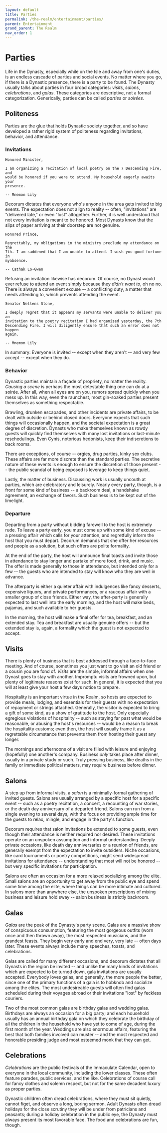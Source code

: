 ```yaml
---
layout: default
title: Parties
permalink: /the-realm/entertainment/parties/
parent: Entertainment
grand_parent: The Realm
nav_order: 1
---
```


# Parties

Life in the Dynasty, especially while on the Isle and away from one's duties, is
an endless cascade of parties and social events. No matter where you go, if
there is a Dynastic presence, there is a party to be found. The Dynasty usually
talks about parties in four broad categories: _visits_, _salons_,
_celebrations_, and _galas_. These categories are descriptive, not a formal
categorization. Generically, parties can be called _parties_ or _soirées_.

## Politeness

Parties are the glue that holds Dynastic society together, and so have developed
a rather rigid system of politeness regarding invitations, behavior, and
attendance.

### Invitations

    Honored Minister,

    I am organizing a recitation of local poetry on the 7 Descending Fire, and
    would be honored if you were to attend. My household eagerly awaits your
    presence.

    -- Mnemon Lily

Decorum dictates that everyone who's anyone in the area gets invited to big
events. The expectation does not align to reality -- often, "invitations" are
"delivered late," or even "lost" altogether. Further, it is well understood that
not every invitation is meant to be honored. Most Dynasts know that the slips of
paper arriving at their doorstep are not genuine.

    Honored Prince,

    Regrettably, my obligations in the ministry preclude my attendance on the
    7th. I am saddened that I am unable to attend. I wish you good fortune in
    myabsence.

    -- Cathak Lo-Gwen

Refusing an invitation likewise has decorum. Of course, no Dynast would ever
refuse to attend an event simply because they _didn't want to_, oh no no. There
is always a convenient excuse -- a conflicting duty, a matter that needs
attending to, which prevents attending the event.

    Senator Nellens Stone,
    
    I deeply regret that it appears my servants were unable to deliver you an
    invitation to the poetry recitation I had organized yesterday, the 7th
    Descending Fire. I will diligently ensure that such an error does not happen
    again.
    
    -- Mnemon Lily

In summary: Everyone is invited -- except when they aren't -- and very few
accept -- except when they do.

### Behavior

Dynastic parties maintain a façade of propriety, no matter the reality.
_Causing a scene_ is perhaps the most detestable thing one can do at a soirée.
After all, when all eyes are on you, rumors spread quickly when you mess up. In
this way, even the raunchest, most gin-soaked parties present themselves as
something respectable.

Brawling, drunken escapades, and other incidents are private affairs, to be
dealt with outside or behind closed doors. Everyone expects that such things
will occasionally happen, and the societal expectation is a great degree of
discretion. Dynasts who make themselves known as rowdy guests will quickly find
themselves with many lost invitations or last-minute reschedulings. Even Cynis,
notorious hedonists, keep their indiscretions to back rooms.

There are exceptions, of course -- orgies, drug parties, kinky sex clubs. These
affairs are far more discrete than the standard parties. The secretive nature of
these events is enough to ensure the discretion of those present -- the public
scandal of being exposed is leverage to keep things quiet.

Lastly, the matter of business. Discussing work is usually uncouth at parties,
which are celebratory and leisurely. Nearly every party, though, is a front for
some kind of business -- a backroom deal, a handshake agreement, an exchange of
favors. Such business is to be kept out of the limelight.

### Departure

Departing from a party without bidding farewell to the host is extremely rude.
To leave a party early, you must come up with some kind of excuse -- a pressing
affair which calls for your attention, and regretfully inform the host that you
must depart. Decorum demands that she offer her resources and people as a
solution, but such offers are polite formality.

At the end of the party, the host will announce final toasts and invite those in
attendance to stay longer and partake of more food, drink, and music. The offer
is made generally to those in attendance, but intended only for a few -- the
guests who are intended to stay will know who they are well in advance.

The afterparty is either a quieter affair with indulgences like fancy desserts,
expensive liquors, and private performances, or a raucous affair with a smaller
group of close friends. Either way, the after-party is generally expected to
last well into the early morning, and the host will make beds, pajamas, and such
available to her guests.

In the morning, the host will make a final offer for tea, breakfast, and an
extended stay. Tea and breakfast are usually genuine offers -- but the extended
stay is, again, a formality which the guest is not expected to accept.

## Visits

There is plenty of business that is best addressed through a face-to-face
meeting. And of course, sometimes you just want to go visit an old friend or a
cousin you are fond of. _Visits_ are the simple, informal affairs when one
Dynast goes to stay with another. Impromptu visits are frowned upon, but plenty
of legitimate reasons exist for such. In general, it is expected that you will
at least give your host a few days notice to prepare.

Hospitality is an important virtue in the Realm, so hosts are expected to
provide meals, lodging, and essentials for their guests with no expectation of
repayment or strings attached. Generally, the visitor is expected to bring a
gift of some kind, as a show of gratitude to the host. Only especially egregious
violations of hospitality -- such as staying far past what would be reasonable,
or abusing the host's resources -- would be a reason to break the hospitality
customs; even then, the host will usually frame it as a regrettable circumstance
that prevents them from hosting their guest any longer.

The mornings and afternoons of a visit are filled with leisure and enjoying
(hopefully) one another's company. Business _only_ takes place after dinner,
usually in a private study or such. Truly pressing business, like deaths in the
family or immediate political matters, may require business before dinner.

## Salons

A step up from informal visits, a _salon_ is a minimally-formal gathering of
invited guests. Salons are usually arranged by a specific host for a specific
event -- such as a poetry recitation, a concert, a recounting of war stories, or
the death day anniversary of a departed friend. Salons can run from a single
evening to several days, with the focus on providing ample time for the guests
to relax, mingle, and engage in the party's function.

Decorum requires that salon invitations be extended to some guests, even though
their attendance is neither required nor desired. These invitations operate on
an unspoken assumption and informal understanding. Deeply private occasions,
like death day anniversaries or a reunion of friends, are generally exempt from
the expectation to invite outsiders. Niche occasions, like card tournaments or
poetry competitions, might send widespread invitations for attendance --
understanding that most will not be honored -- but very specific invitations for
participation.

Salons are often an occasion for a more relaxed socializing among the elite.
Small salons are an opportunity to get away from the public eye and spend some
time among the elite, where things can be more intimate and cultured. In salons
more than anywhere else, the unspoken proscriptions of mixing business and
leisure hold sway -- salon business is strictly backroom.

## Galas

_Galas_ are the peak of the Dynasty's party scene. Galas are a massive show of
conspicuous consumption, featuring the most gorgeous outfits (worn once and then
thrown away), the most respected musicians, and the grandest feasts. They begin
very early and end very, very late -- often days later. These events always
include many speeches, toasts, and celebrations.

Galas are called for many different occasions, and decorum dictates that all
Dynasts in the region be invited -- and unlike the many kinds of invitations
which are expected to be turned down, gala invitations are usually accepted.
Everybody loves galas, and generally, the more people the better, since one of
the primary functions of a gala is to hobknob and socialize among the elites.
The most undesireable guests will often find galas scheduled during their
voyages abroad or their invitations "lost" by feckless couriers.

Two of the most common galas are birthday galas and wedding galas. Birthdays are
always an occasion for a big party; and each household usually has an annual
birthday gala on which they celebrate the birthday of all the children in the
household who have yet to come of age, during the first month of the year.
Weddings are also enormous affairs, featuring the best that both families
involved can muster -- and the most respected and honorable presiding judge and
most esteemed monk that they can get.

## Celebrations

_Celebrations_ are the public festivals of the Immaculate Calendar, open to
everyone in the local community, including the lower classes. These often
feature parades, public services, and the like. Celebrations of course call for
fancy clothes and solemn respect, but not for the same decadent luxury as proper
parties.

Dynastic children often dread celebrations, where they must sit quietly, cannot
figet, and observe a long, boring sermon. Adult Dynasts often dread holidays for
the close scrutiny they will be under from patricians and peasants; during a
holiday celebration in the public eye, the Dynasty must always present its most
favorable face. The food and celebrations are fun, though.

